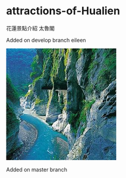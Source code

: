 # attractions-of-Hualien
花蓮景點介紹
太魯閣

Added on develop branch eileen

![Taroko](image\Taroko.jpg)

Added on master branch